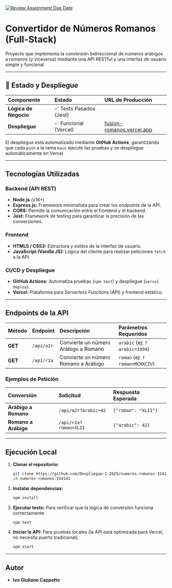 [![Review Assignment Due Date](https://classroom.github.com/assets/deadline-readme-button-22041afd0340ce965d47ae6ef1cefeee28c7c493a6346c4f15d667ab976d596c.svg)](https://classroom.github.com/a/gJA-GD-V)

#  Convertidor de Números Romanos (Full-Stack)

Proyecto que implementa la conversión bidireccional de números arábigos a romanos (y viceversa) mediante una API RESTful y una interfaz de usuario simple y funcional.

---

## 🚀 Estado y Despliegue

| Componente | Estado | URL de Producción |
| :--- | :--- | :--- |
| **Lógica de Negocio** | ✅ Tests Pasados (Jest) | |
| **Despliegue** | ✅ Funcional (Vercel) | [fusion-romanos.vercel.app](https://fusion-romanos.vercel.app) |

El despliegue está automatizado mediante **GitHub Actions**, garantizando que cada `push` a la rama `main` ejecute las pruebas y se despliegue automáticamente en Vercel.

---

##  Tecnologías Utilizadas

### Backend (API REST)
* **Node.js** (v18+)
* **Express.js:** Framework minimalista para crear los *endpoints* de la API.
* **CORS:** Permite la comunicación entre el frontend y el backend.
* **Jest:** Framework de testing para garantizar la precisión de las conversiones.

### Frontend
* **HTML5 / CSS3:** Estructura y estilos de la interfaz de usuario.
* **JavaScript (Vanilla JS):** Lógica del cliente para realizar peticiones `fetch` a la API.

### CI/CD y Despliegue
* **GitHub Actions:** Automatiza pruebas (`npm test`) y despliegue (`vercel deploy`).
* **Vercel:** Plataforma para *Serverless Functions* (API) y frontend estático.

---

##  Endpoints de la API

| Método | Endpoint | Descripción | Parámetros Requeridos |
| :--- | :--- | :--- | :--- |
| **GET** | `/api/a2r` | Convierte un número Arábigo a Romano | `arabic` (ej: `?arabic=1994`) |
| **GET** | `/api/r2a` | Convierte un número Romano a Arábigo | `roman` (ej: `?roman=MCMXCIV`) |

### Ejemplos de Petición

| Conversión | Solicitud | Respuesta Esperada |
| :--- | :--- | :--- |
| **Arábigo a Romano** | `/api/a2r?arabic=42` | `{"roman": "XLII"}` |
| **Romano a Arábigo** | `/api/r2a?roman=XLII` | `{"arabic": 42}` |

---

##  Ejecución Local

1. **Clonar el repositorio:**
    ```bash
    git clone https://github.com/Despliegue-I-2025/numeros-romanos-IG4141.git
    cd numeros-romanos-IG4141
    ```
2. **Instalar dependencias:**
    ```bash
    npm install
    ```
3. **Ejecutar tests:** Para verificar que la lógica de conversión funciona correctamente.
    ```bash
    npm test
    ```
4. **Iniciar la API:** Para pruebas locales (la API está optimizada para Vercel, no necesita puerto tradicional).
    ```bash
    npm start
    ```

---

##  Autor

* **Ivo Giuliano Cappetto**
